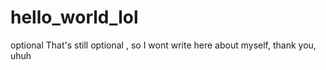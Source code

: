 # hello_world_lol
optional
That's still optional , so I wont write here about myself, thank you, uhuh
